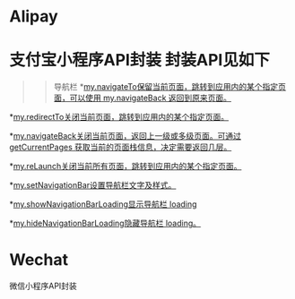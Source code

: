 # Alipay
支付宝小程序API封装 封装API见如下
==========================================================================================================================================
>> 导航栏
*[my.navigateTo保留当前页面，跳转到应用内的某个指定页面，可以使用 my.navigateBack 返回到原来页面。]()  

*[my.redirectTo关闭当前页面，跳转到应用内的某个指定页面。]()  

*[my.navigateBack关闭当前页面，返回上一级或多级页面。可通过 getCurrentPages 获取当前的页面栈信息，决定需要返回几层。]()  

*[my.reLaunch关闭当前所有页面，跳转到应用内的某个指定页面。]()  

*[my.setNavigationBar设置导航栏文字及样式。]()  

*[my.showNavigationBarLoading显示导航栏 loading]()  

*[my.hideNavigationBarLoading隐藏导航栏 loading。]()
# Wechat
微信小程序API封装
